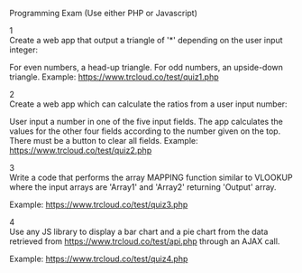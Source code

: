 Programming Exam (Use either PHP or Javascript)

 
1	
Create a web app that output a triangle of '*' depending on the user input integer:

For even numbers, a head-up triangle.
For odd numbers, an upside-down triangle.
Example: https://www.trcloud.co/test/quiz1.php

 
2	
Create a web app which can calculate the ratios from a user input number:

User input a number in one of the five input fields.
The app calculates the values for the other four fields according to the number given on the top.
There must be a button to clear all fields.
Example: https://www.trcloud.co/test/quiz2.php

 

3	
Write a code that performs the array MAPPING function similar to VLOOKUP where the input arrays are 'Array1' and 'Array2' returning 'Output' array.

Example: https://www.trcloud.co/test/quiz3.php

 

4	
Use any JS library to display a bar chart and a pie chart from the data retrieved from https://www.trcloud.co/test/api.php through an AJAX call.

Example: https://www.trcloud.co/test/quiz4.php
